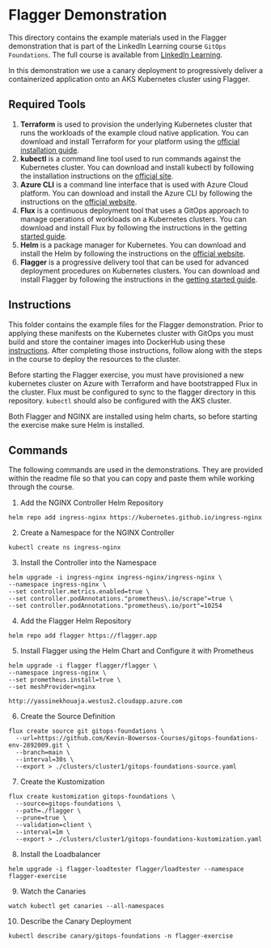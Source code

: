 # Flagger Demonstration

This directory contains the example materials used in the Flagger demonstration that is part of the LinkedIn Learning course `GitOps Foundations`. The full course is available from [LinkedIn Learning][lil-course-url].

In this demonstration we use a canary deployment to progressively deliver a containerized application onto an AKS Kubernetes cluster using Flagger.

## Required Tools

1.  **Terraform** is used to provision the underlying Kubernetes cluster that runs the workloads of the example cloud native application. You can download and install Terraform for your platform using the [official installation guide][terraform-install].
2.  **kubectl** is a command line tool used to run commands against the Kubernetes cluster. You can download and install kubectl by following the installation instructions on the [official site][kube-site].
3.  **Azure CLI** is a command line interface that is used with Azure Cloud platform. You can download and install the Azure CLI by following the instructions on the [official website][azurecli-start].
4.  **Flux** is a continuous deployment tool that uses a GitOps approach to manage operations of workloads on a Kubernetes clusters. You can download and install Flux by following the instructions in the getting [started guide][flux-start].
5.  **Helm** is a package manager for Kubernetes. You can download and install the Helm by following the instructions on the [official website][helm-start].
6.  **Flagger** is a progressive delivery tool that can be used for advanced deployment procedures on Kubernetes clusters. You can download and install Flagger by following the instructions in the [getting started guide][flagger-start].

## Instructions

This folder contains the example files for the Flagger demonstration. Prior to applying these manifests on the Kubernetes cluster with GitOps you must build and store the container images into DockerHub using these [instructions][setup-instructions]. After completing those instructions, follow along with the steps in the course to deploy the resources to the cluster.

Before starting the Flagger exercise, you must have provisioned a new kubernetes cluster on Azure with Terraform and have bootstrapped Flux in the cluster. Flux must be configured to sync to the flagger directory in this repository. `kubectl` should also be configured with the AKS cluster.

Both Flagger and NGINX are installed using helm charts, so before starting the exercise make sure Helm is installed.

## Commands

The following commands are used in the demonstrations. They are provided within the readme file so that you can copy and paste them while working through the course.

1. Add the NGINX Controller Helm Repository

```
helm repo add ingress-nginx https://kubernetes.github.io/ingress-nginx
```

2. Create a Namespace for the NGINX Controller

```
kubectl create ns ingress-nginx
```

3. Install the Controller into the Namespace

```
helm upgrade -i ingress-nginx ingress-nginx/ingress-nginx \
--namespace ingress-nginx \
--set controller.metrics.enabled=true \
--set controller.podAnnotations."prometheus\.io/scrape"=true \
--set controller.podAnnotations."prometheus\.io/port"=10254

```

4.  Add the Flagger Helm Repository

```
helm repo add flagger https://flagger.app
```

5.  Install Flagger using the Helm Chart and Configure it with Prometheus

```
helm upgrade -i flagger flagger/flagger \
--namespace ingress-nginx \
--set prometheus.install=true \
--set meshProvider=nginx
```

```
http://yassinekhouaja.westus2.cloudapp.azure.com
```

6.  Create the Source Definition

```
flux create source git gitops-foundations \
  --url=https://github.com/Kevin-Bowersox-Courses/gitops-foundations-env-2892009.git \
  --branch=main \
  --interval=30s \
  --export > ./clusters/cluster1/gitops-foundations-source.yaml
```

7.  Create the Kustomization

```
flux create kustomization gitops-foundations \
  --source=gitops-foundations \
  --path=./flagger \
  --prune=true \
  --validation=client \
  --interval=1m \
  --export > ./clusters/cluster1/gitops-foundations-kustomization.yaml
```

8.  Install the Loadbalancer

```
helm upgrade -i flagger-loadtester flagger/loadtester --namespace flagger-exercise
```

9.  Watch the Canaries

```
watch kubectl get canaries --all-namespaces
```

10. Describe the Canary Deployment

```
kubectl describe canary/gitops-foundations -n flagger-exercise
```

[0]: # "Replace these placeholder URLs with actual course URLs"
[lil-course-url]: https://www.linkedin.com/learning/
[lil-thumbnail-url]: http://
[k3d-start]: https://k3d.io/#installation
[docker-install]: https://docs.docker.com/engine/install/
[kube-site]: https://kubernetes.io/docs/tasks/tools/
[azurecli-start]: https://docs.microsoft.com/en-us/cli/azure/install-azure-cli
[setup-instructions]: https://github.com/LinkedInLearning/gitops-foundations-env-2892009#installing
[flux-start]: https://fluxcd.io/docs/get-started/
[flagger-start]: https://docs.flagger.app/
[terraform-install]: https://learn.hashicorp.com/tutorials/terraform/install-cli?in=terraform/azure-get-started
[helm-start]: https://helm.sh/docs/intro/install/
